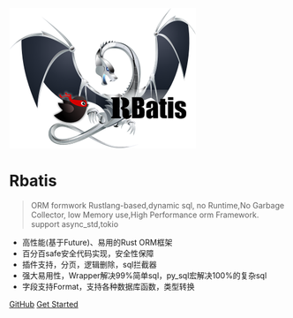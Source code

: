 ![logo](logo.png )

# Rbatis

> ORM formwork Rustlang-based,dynamic sql, no Runtime,No Garbage Collector, low Memory use,High Performance orm Framework. support async_std,tokio

* 高性能(基于Future)、易用的Rust ORM框架 
* 百分百safe安全代码实现，安全性保障
* 插件支持，分页，逻辑删除，sql拦截器
* 强大易用性，Wrapper解决99%简单sql，py_sql宏解决100%的复杂sql
* 字段支持Format，支持各种数据库函数，类型转换

[GitHub](https://github.com/rbatis/rbatis)
[Get Started](#Rbatis-初始化)